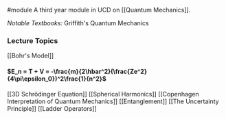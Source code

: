 #module 
A third year module in UCD on [[Quantum Mechanics]].

*Notable Textbooks:* Griffith's Quantum Mechanics

### Lecture Topics

[[Bohr's Model]]

#### $E_n = T + V = -\frac{m}{2\hbar^2}(\frac{Ze^2}{4\pi\epsilon_0})^2\frac{1}{n^2}$

[[3D Schrödinger Equation]]
[[Spherical Harmonics]]
[[Copenhagen Interpretation of Quantum Mechanics]]
[[Entanglement]]
[[The Uncertainty Principle]]
[[Ladder Operators]]